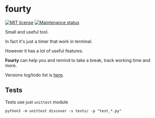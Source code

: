 # fourty

[![MIT license][license-badge]][license-url]
[![Maintenance status][status-badge]][status-url]

Small and useful tool.

In fact it's just a timer that work in terminal.

However it has a lot of useful features.

**Fourty** can help you and remind to take a break, track working time and more.

Versions log/todo list is [here](TODO.md).

## Tests

Tests use just `unittest` module

```
python3 -m unittest discover -s tests/ -p "test_*.py"
```

[status-url]: https://github.com/vikian050194/fourty/pulse
[status-badge]: https://img.shields.io/github/last-commit/vikian050194/fourty.svg

[license-url]: https://github.com/vikian050194/fourty/blob/master/LICENSE
[license-badge]: https://img.shields.io/github/license/vikian050194/fourty.svg